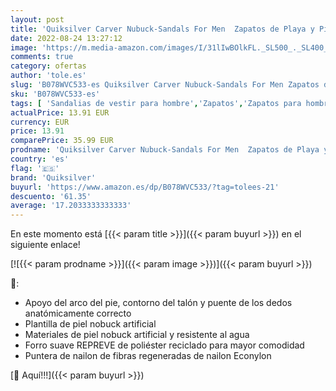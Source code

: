 ```yaml
---
layout: post
title: 'Quiksilver Carver Nubuck-Sandals For Men  Zapatos de Playa y Piscina Hombre  Negro  Solid Black Sbkm   43 EU'
date: 2022-08-24 13:27:12
image: 'https://m.media-amazon.com/images/I/31lIwBOlkFL._SL500_._SL400_.jpg'
comments: true
category: ofertas
author: 'tole.es'
slug: 'B078WVC533-es Quiksilver Carver Nubuck-Sandals For Men Zapatos de Playa...'
sku: 'B078WVC533-es'
tags: [ 'Sandalias de vestir para hombre','Zapatos','Zapatos para hombre','Zapatos y complementos','quiksilver','zapatos','🇪🇸', ]
actualPrice: 13.91 EUR
currency: EUR
price: 13.91
comparePrice: 35.99 EUR
prodname: 'Quiksilver Carver Nubuck-Sandals For Men  Zapatos de Playa y Piscina Hombre  Negro  Solid Black Sbkm   43 EU'
country: 'es'
flag: '🇪🇸'
brand: 'Quiksilver'
buyurl: 'https://www.amazon.es/dp/B078WVC533/?tag=tolees-21'
descuento: '61.35'
average: '17.2033333333333'
---
```


En este momento está [{{< param title >}}]({{< param buyurl >}}) en el siguiente enlace!

[![{{< param prodname >}}]({{< param image >}})]({{< param buyurl >}})

🔎:

- Apoyo del arco del pie, contorno del talón y puente de los dedos anatómicamente correcto
- Plantilla de piel nobuck artificial
- Materiales de piel nobuck artificial y resistente al agua
- Forro suave REPREVE de poliéster reciclado para mayor comodidad
- Puntera de nailon de fibras regeneradas de nailon Econylon

[🛒 Aquí!!!]({{< param buyurl >}})
